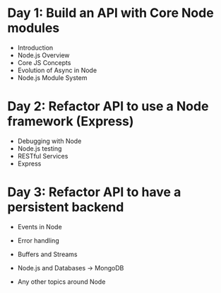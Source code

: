 # Day 1: Build an API with Core Node modules

- Introduction
- Node.js Overview
- Core JS Concepts
- Evolution of Async in Node
- Node.js Module System

# Day 2: Refactor API to use a Node framework (Express)

- Debugging with Node
- Node.js testing
- RESTful Services
- Express

# Day 3: Refactor API to have a persistent backend

- Events in Node
- Error handling
- Buffers and Streams
- Node.js and Databases -> MongoDB

- Any other topics around Node
	